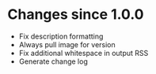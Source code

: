# Changes since 1.0.0

- Fix description formatting
- Always pull image for version
- Fix additional whitespace in output RSS
- Generate change log
